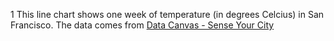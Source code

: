 1 This line chart shows one week of temperature (in degrees Celcius) in San Francisco. The data comes from [Data Canvas - Sense Your City](https://grayarea.org/initiative/data-canvas-sense-your-city/)